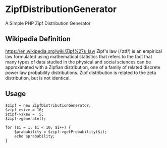 # ZipfDistributionGenerator
A Simple PHP Zipf Distribution Generator

Wikipedia Definition
-----------------------
https://en.wikipedia.org/wiki/Zipf%27s_law
Zipf's law (/ˈzɪf/) is an empirical law formulated using mathematical statistics that refers to the fact that many types of data studied in the physical and social sciences can be approximated with a Zipfian distribution, one of a family of related discrete power law probability distributions. Zipf distribution is related to the zeta distribution, but is not identical.

Usage
--------

    $zipf = new ZipfDistributionGenerator;
    $zipf->size = 10;
    $zipf->skew = .5;
    $zipf->generate();

    for ($i = 1; $i < 10; $i++) {
        $prabability = $zipf->getProbability($i);
        echo $prabability;
    }

